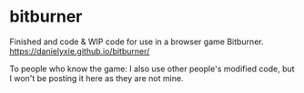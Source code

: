 # bitburner

Finished and code & WIP code for use in a browser game Bitburner.
https://danielyxie.github.io/bitburner/

To people who know the game:
I also use other people's modified code, but I won't be posting it here as they are not mine.
